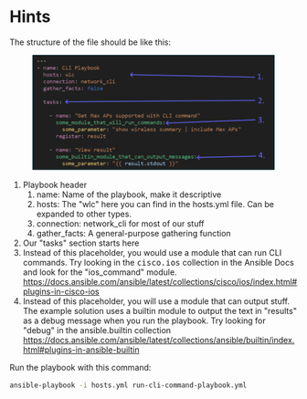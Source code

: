 # Hints

The structure of the file should be like this:

<figure><img src="../../../.gitbook/assets/image (4).png" alt=""><figcaption></figcaption></figure>

1. Playbook header
   1. name: Name of the playbook, make it descriptive
   2. hosts: The "wlc" here you can find in the hosts.yml file. Can be expanded to other types.
   3. connection: network\_cli for most of our stuff
   4. gather\_facts: A general-purpose gathering function
2. Our "tasks" section starts here
3. Instead of this placeholder, you would use a module that can run CLI commands. Try looking in the <kbd>cisco.ios</kbd> collection in the Ansible Docs and look for the "ios\_command" module.\
   [https://](https://docs.ansible.com/ansible/latest/collections/cisco/ios/index.html)[docs.ansible.com](https://docs.ansible.com/ansible/latest/collections/cisco/ios/index.html)[/ansible/latest/collections/cisco/](https://docs.ansible.com/ansible/latest/collections/cisco/ios/index.html)[ios](https://docs.ansible.com/ansible/latest/collections/cisco/ios/index.html)[/](https://docs.ansible.com/ansible/latest/collections/cisco/ios/index.html)[index.html#plugins-in-cisco-ios](https://docs.ansible.com/ansible/latest/collections/cisco/ios/index.html)
4. Instead of this placeholder, you will use a module that can output stuff. The example solution uses a builtin module to output the text in "results" as a debug message when you run the playbook. Try looking for "debug" in the ansible.builtin collection\
   [https://](https://docs.ansible.com/ansible/latest/collections/ansible/builtin/index.html)[docs.ansible.com](https://docs.ansible.com/ansible/latest/collections/ansible/builtin/index.html)[/ansible/latest/collections/ansible/](https://docs.ansible.com/ansible/latest/collections/ansible/builtin/index.html)[builtin](https://docs.ansible.com/ansible/latest/collections/ansible/builtin/index.html)[/](https://docs.ansible.com/ansible/latest/collections/ansible/builtin/index.html)[index.html#plugins-in-ansible-builtin](https://docs.ansible.com/ansible/latest/collections/ansible/builtin/index.html)

Run the playbook with this command:

```bash
ansible-playbook -i hosts.yml run-cli-command-playbook.yml
```
